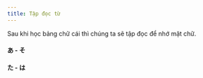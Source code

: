 ```yaml
---
title: Tập đọc từ 
---
```



<Intro>

Sau khi học bảng chữ cái thì chúng ta sẽ tập đọc để nhớ mặt chữ.

</Intro>

<Recipes showNavigate={false} showChallangeDescription={false} titleText="Hiragana">

#### あ - そ

<JapaneseWordLine kanaStr="あ あう あき あさ あし あす あせ"/>
<JapaneseWordLine kanaStr="い いう いえ いか いけ いし いす"/>
<JapaneseWordLine kanaStr="う うえ うき うし うそ うすい"/>
<JapaneseWordLine kanaStr="え ええ えき えさ"/>
<JapaneseWordLine kanaStr="お おか おく おす おかし おこす おさけ"/>

<JapaneseWordLine  kanaStr="か かい かう かお かき かく かす"/>
<JapaneseWordLine  kanaStr="き きく きそ きおく きこく きそく"/>
<JapaneseWordLine  kanaStr="く くい くさ くし くせ いく"/>
<JapaneseWordLine  kanaStr="け けさ けす けしき いけ"/>
<JapaneseWordLine  kanaStr="こ こえ ここ こそ こせき ここせき"/>

<JapaneseWordLine  kanaStr="さ さか さき さく さけ さす さそう"/>
<JapaneseWordLine  kanaStr="し しお しか しき しく しかく しかし"/>
<JapaneseWordLine  kanaStr="す すう すえ すき すそ すくう すこし"/>
<JapaneseWordLine  kanaStr="せ せき せこ せおう"/>
<JapaneseWordLine  kanaStr="そ そこ そこく そしき いそう"/>


<Solution />

#### た - は

<JapaneseWordLine kanaStr="た たち たこ たち たて たな たに"/>
<JapaneseWordLine kanaStr="ち ちち ちかく ちかてつ うち くち"/>
<JapaneseWordLine kanaStr="つ つく つの つくえ ついたち くつ"/>
<JapaneseWordLine kanaStr="て てき てつ てあし てあて てさき"/>
<JapaneseWordLine kanaStr="と とき とし そと いとこ"/>

<JapaneseWordLine kanaStr="な なか なし なつ なに いなか"/>
<JapaneseWordLine kanaStr="に にく にし あに くに"/>
<JapaneseWordLine kanaStr="ぬ ぬく ぬし ぬす ぬの いぬ"/>
<JapaneseWordLine kanaStr="ね のこ ねつ あね おかね きつね"/>
<JapaneseWordLine kanaStr="の のい のこす なのか いのしし ここのか"/>

<JapaneseWordLine kanaStr="は はし はと はな はたけ はつか はなし"/>
<JapaneseWordLine kanaStr="ひ ひく ひと ひとつ ひかく ひにく"/>
<JapaneseWordLine kanaStr="ふ ふく ふね ふつか ふそ ひふ"/>
<JapaneseWordLine kanaStr="へ へそ へた"/>
<JapaneseWordLine kanaStr="は ほし ほね ほせき"/>

<Solution />

</Recipes>